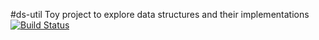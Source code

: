 #ds-util
Toy project to explore data structures and their implementations
[![Build Status](https://snap-ci.com/billy-hardy/ds-util/branch/master/build_image)](https://snap-ci.com/billy-hardy/ds-util/branch/master)
